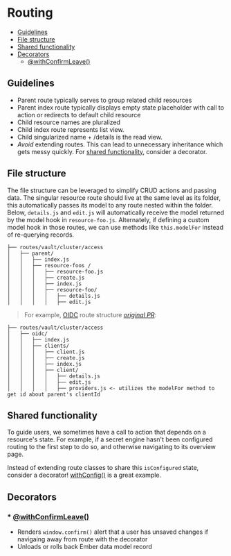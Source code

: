 # Routing

<!-- START doctoc generated TOC please keep comment here to allow auto update -->
<!-- DON'T EDIT THIS SECTION, INSTEAD RE-RUN doctoc TO UPDATE -->

- [Guidelines](#guidelines)
- [File structure](#file-structure)
- [Shared functionality](#shared-functionality)
- [Decorators](#decorators)
  - [@withConfirmLeave()](#withconfirmleave)

<!-- END doctoc generated TOC please keep comment here to allow auto update -->

## Guidelines

- Parent route typically serves to group related child resources
- Parent index route typically displays empty state placeholder with call to action or redirects to default child resource
- Child resource names are pluralized
- Child index route represents list view.
- Child singularized name + /details is the read view.
- _Avoid_ extending routes. This can lead to unnecessary inheritance which gets messy quickly. For [shared functionality](#shared-functionality), consider a decorator.

## File structure

The file structure can be leveraged to simplify CRUD actions and passing data. The singular resource route should live at the same level as its folder, this automatically passes its model to any route nested within the folder.
Below, `details.js` and `edit.js` will automatically receive the model returned by the model hook in `resource-foo.js`. Alternately, if defining a custom model hook in those routes, we can use methods like `this.modelFor` instead of re-querying records.

```
├── routes/vault/cluster/access
│   ├── parent/
│   │   ├── index.js
│   │   ├── resource-foos /
│   │   │   ├── resource-foo.js
│   │   │   ├── create.js
│   │   │   ├── index.js
│   │   │   ├── resource-foo/
│   │   │   │   ├── details.js
│   │   │   │   ├── edit.js
```

> For example, [OIDC](../app/routes/vault/cluster/access/oidc/) route structure [_original PR_](https://github.com/hashicorp/vault/pull/16028):

```
├── routes/vault/cluster/access
│   ├── oidc/
│   │   ├── index.js
│   │   ├── clients/
│   │   │   ├── client.js
│   │   │   ├── create.js
│   │   │   ├── index.js
│   │   │   ├── client/
│   │   │   │   ├── details.js
│   │   │   │   ├── edit.js
│   │   │   │   ├── providers.js <- utilizes the modelFor method to get id about parent's clientId
```

## Shared functionality

To guide users, we sometimes have a call to action that depends on a resource's state. For example, if a secret engine hasn't been configured routing to the first step to do so, and otherwise navigating to its overview page.

Instead of extending route classes to share this `isConfigured` state, consider a decorator! [withConfig()](../../ui/lib/kubernetes/addon/decorators/fetch-config.js) is a great example.

## Decorators

### \* [@withConfirmLeave()](../lib/core/addon/decorators/confirm-leave.js)

- Renders `window.confirm()` alert that a user has unsaved changes if navigaing away from route with the decorator
- Unloads or rolls back Ember data model record

<!-- TODO add withConfig() if we refactor for more general use -->

<!-- ### [withConfig()](../../ui/lib/kubernetes/addon/decorators/fetch-config.js)

We sometimes have a call to action guiding users that depends on a resource's state. For example, if a secret engine hasn't been configured the UI renders an empty state linking to the first configuration step. Otherwise, it routes to the overview page of that engine.

Sample use:

```js
import { withConfig } from '../decorators/fetch-config';
@withConfig()
export default class SomeRouter extends Route {
  model() {
    // in case of any error other than 404 we want to display that to the user
    if (this.configError) {
      throw this.configError;
    }
    return {
      config: this.configModel, // configuration data to determine UI state
    };
  }
}
``` -->
